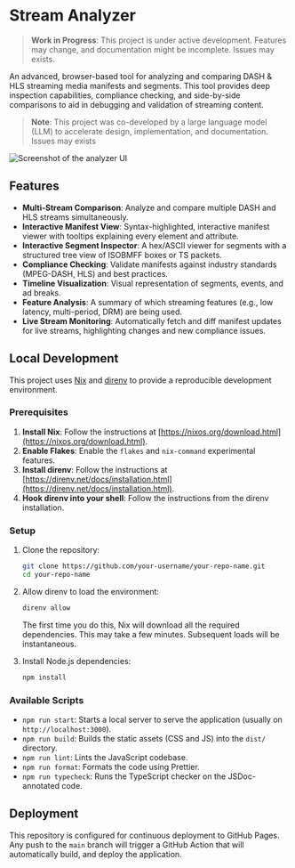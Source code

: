 # Stream Analyzer

> **Work in Progress**: This project is under active development. Features may change, and documentation might be incomplete. Issues may exists.

An advanced, browser-based tool for analyzing and comparing DASH & HLS streaming media manifests and segments. This tool provides deep inspection capabilities, compliance checking, and side-by-side comparisons to aid in debugging and validation of streaming content.

> **Note**: This project was co-developed by a large language model (LLM) to accelerate design, implementation, and documentation. Issues may exists

![Screenshot of the analyzer UI](https://via.placeholder.com/800x450.png?text=UI+Screenshot+Here)

## Features

-   **Multi-Stream Comparison**: Analyze and compare multiple DASH and HLS streams simultaneously.
-   **Interactive Manifest View**: Syntax-highlighted, interactive manifest viewer with tooltips explaining every element and attribute.
-   **Interactive Segment Inspector**: A hex/ASCII viewer for segments with a structured tree view of ISOBMFF boxes or TS packets.
-   **Compliance Checking**: Validate manifests against industry standards (MPEG-DASH, HLS) and best practices.
-   **Timeline Visualization**: Visual representation of segments, events, and ad breaks.
-   **Feature Analysis**: A summary of which streaming features (e.g., low latency, multi-period, DRM) are being used.
-   **Live Stream Monitoring**: Automatically fetch and diff manifest updates for live streams, highlighting changes and new compliance issues.

## Local Development

This project uses [Nix](https://nixos.org/) and [direnv](https://direnv.net/) to provide a reproducible development environment.

### Prerequisites

1.  **Install Nix**: Follow the instructions at [https://nixos.org/download.html](https://nixos.org/download.html).
2.  **Enable Flakes**: Enable the `flakes` and `nix-command` experimental features.
3.  **Install direnv**: Follow the instructions at [https://direnv.net/docs/installation.html](https://direnv.net/docs/installation.html).
4.  **Hook direnv into your shell**: Follow the instructions from the direnv installation.

### Setup

1.  Clone the repository:
    ```bash
    git clone https://github.com/your-username/your-repo-name.git
    cd your-repo-name
    ```
2.  Allow direnv to load the environment:
    ```bash
    direnv allow
    ```
    The first time you do this, Nix will download all the required dependencies. This may take a few minutes. Subsequent loads will be instantaneous.

3.  Install Node.js dependencies:
    ```bash
    npm install
    ```

### Available Scripts

-   `npm run start`: Starts a local server to serve the application (usually on `http://localhost:3000`).
-   `npm run build`: Builds the static assets (CSS and JS) into the `dist/` directory.
-   `npm run lint`: Lints the JavaScript codebase.
-   `npm run format`: Formats the code using Prettier.
-   `npm run typecheck`: Runs the TypeScript checker on the JSDoc-annotated code.

## Deployment

This repository is configured for continuous deployment to GitHub Pages. Any push to the `main` branch will trigger a GitHub Action that will automatically build, and deploy the application.